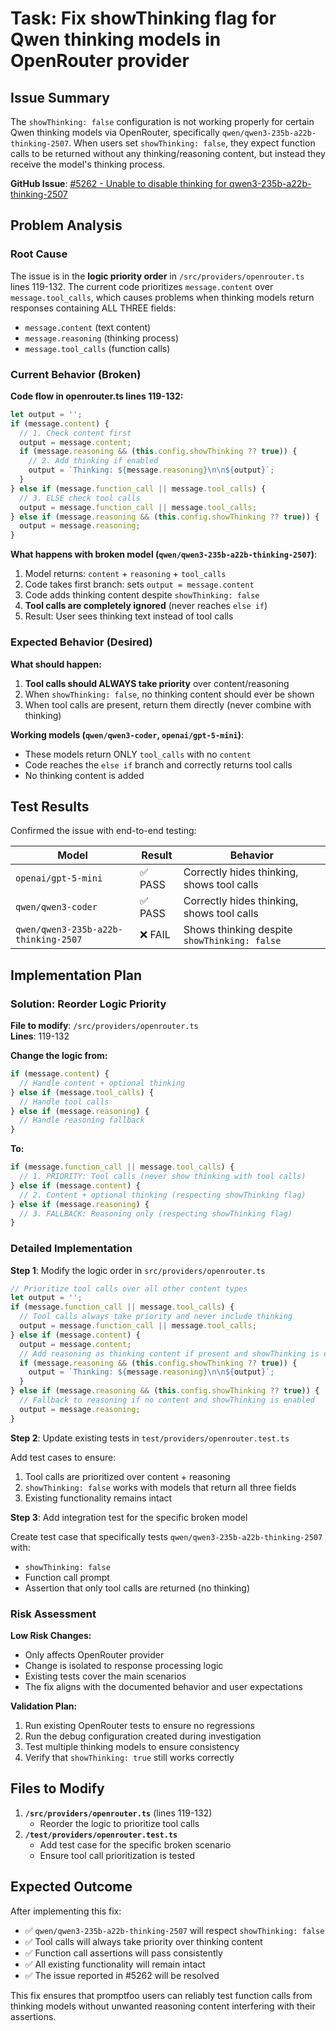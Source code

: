 # Task: Fix showThinking flag for Qwen thinking models in OpenRouter provider

## Issue Summary

The `showThinking: false` configuration is not working properly for certain Qwen thinking models via OpenRouter, specifically `qwen/qwen3-235b-a22b-thinking-2507`. When users set `showThinking: false`, they expect function calls to be returned without any thinking/reasoning content, but instead they receive the model's thinking process.

**GitHub Issue**: [#5262 - Unable to disable thinking for qwen3-235b-a22b-thinking-2507](https://github.com/promptfoo/promptfoo/issues/5262)

## Problem Analysis

### Root Cause

The issue is in the **logic priority order** in `/src/providers/openrouter.ts` lines 119-132. The current code prioritizes `message.content` over `message.tool_calls`, which causes problems when thinking models return responses containing ALL THREE fields:

- `message.content` (text content)
- `message.reasoning` (thinking process)
- `message.tool_calls` (function calls)

### Current Behavior (Broken)

**Code flow in openrouter.ts lines 119-132:**

```typescript
let output = '';
if (message.content) {
  // 1. Check content first
  output = message.content;
  if (message.reasoning && (this.config.showThinking ?? true)) {
    // 2. Add thinking if enabled
    output = `Thinking: ${message.reasoning}\n\n${output}`;
  }
} else if (message.function_call || message.tool_calls) {
  // 3. ELSE check tool calls
  output = message.function_call || message.tool_calls;
} else if (message.reasoning && (this.config.showThinking ?? true)) {
  output = message.reasoning;
}
```

**What happens with broken model (`qwen/qwen3-235b-a22b-thinking-2507`)**:

1. Model returns: `content` + `reasoning` + `tool_calls`
2. Code takes first branch: sets `output = message.content`
3. Code adds thinking content despite `showThinking: false`
4. **Tool calls are completely ignored** (never reaches `else if`)
5. Result: User sees thinking text instead of tool calls

### Expected Behavior (Desired)

**What should happen:**

1. **Tool calls should ALWAYS take priority** over content/reasoning
2. When `showThinking: false`, no thinking content should ever be shown
3. When tool calls are present, return them directly (never combine with thinking)

**Working models (`qwen/qwen3-coder`, `openai/gpt-5-mini`)**:

- These models return ONLY `tool_calls` with no `content`
- Code reaches the `else if` branch and correctly returns tool calls
- No thinking content is added

## Test Results

Confirmed the issue with end-to-end testing:

| Model                                | Result  | Behavior                                     |
| ------------------------------------ | ------- | -------------------------------------------- |
| `openai/gpt-5-mini`                  | ✅ PASS | Correctly hides thinking, shows tool calls   |
| `qwen/qwen3-coder`                   | ✅ PASS | Correctly hides thinking, shows tool calls   |
| `qwen/qwen3-235b-a22b-thinking-2507` | ❌ FAIL | Shows thinking despite `showThinking: false` |

## Implementation Plan

### Solution: Reorder Logic Priority

**File to modify**: `/src/providers/openrouter.ts`  
**Lines**: 119-132

**Change the logic from:**

```typescript
if (message.content) {
  // Handle content + optional thinking
} else if (message.tool_calls) {
  // Handle tool calls
} else if (message.reasoning) {
  // Handle reasoning fallback
}
```

**To:**

```typescript
if (message.function_call || message.tool_calls) {
  // 1. PRIORITY: Tool calls (never show thinking with tool calls)
} else if (message.content) {
  // 2. Content + optional thinking (respecting showThinking flag)
} else if (message.reasoning) {
  // 3. FALLBACK: Reasoning only (respecting showThinking flag)
}
```

### Detailed Implementation

**Step 1**: Modify the logic order in `src/providers/openrouter.ts`

```typescript
// Prioritize tool calls over all other content types
let output = '';
if (message.function_call || message.tool_calls) {
  // Tool calls always take priority and never include thinking
  output = message.function_call || message.tool_calls;
} else if (message.content) {
  output = message.content;
  // Add reasoning as thinking content if present and showThinking is enabled
  if (message.reasoning && (this.config.showThinking ?? true)) {
    output = `Thinking: ${message.reasoning}\n\n${output}`;
  }
} else if (message.reasoning && (this.config.showThinking ?? true)) {
  // Fallback to reasoning if no content and showThinking is enabled
  output = message.reasoning;
}
```

**Step 2**: Update existing tests in `test/providers/openrouter.test.ts`

Add test cases to ensure:

1. Tool calls are prioritized over content + reasoning
2. `showThinking: false` works with models that return all three fields
3. Existing functionality remains intact

**Step 3**: Add integration test for the specific broken model

Create test case that specifically tests `qwen/qwen3-235b-a22b-thinking-2507` with:

- `showThinking: false`
- Function call prompt
- Assertion that only tool calls are returned (no thinking)

### Risk Assessment

**Low Risk Changes:**

- Only affects OpenRouter provider
- Change is isolated to response processing logic
- Existing tests cover the main scenarios
- The fix aligns with the documented behavior and user expectations

**Validation Plan:**

1. Run existing OpenRouter tests to ensure no regressions
2. Run the debug configuration created during investigation
3. Test multiple thinking models to ensure consistency
4. Verify that `showThinking: true` still works correctly

## Files to Modify

1. **`/src/providers/openrouter.ts`** (lines 119-132)
   - Reorder the logic to prioritize tool calls
2. **`/test/providers/openrouter.test.ts`**
   - Add test case for the specific broken scenario
   - Ensure tool call prioritization is tested

## Expected Outcome

After implementing this fix:

- ✅ `qwen/qwen3-235b-a22b-thinking-2507` will respect `showThinking: false`
- ✅ Tool calls will always take priority over thinking content
- ✅ Function call assertions will pass consistently
- ✅ All existing functionality will remain intact
- ✅ The issue reported in #5262 will be resolved

This fix ensures that promptfoo users can reliably test function calls from thinking models without unwanted reasoning content interfering with their assertions.
